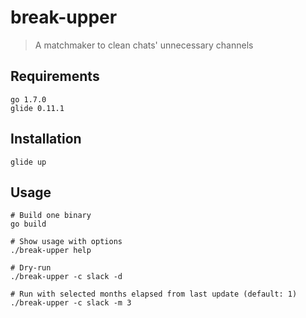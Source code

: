 # break-upper
> A matchmaker to clean chats' unnecessary channels

## Requirements
```
go 1.7.0
glide 0.11.1
```

## Installation
```
glide up
```

## Usage
```
# Build one binary
go build

# Show usage with options
./break-upper help

# Dry-run
./break-upper -c slack -d

# Run with selected months elapsed from last update (default: 1)
./break-upper -c slack -m 3
```

